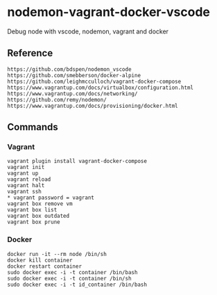 # nodemon-vagrant-docker-vscode
Debug node with vscode, nodemon, vagrant and docker

##  Reference
    https://github.com/bdspen/nodemon_vscode
    https://github.com/smebberson/docker-alpine
    https://github.com/leighmcculloch/vagrant-docker-compose
    https://www.vagrantup.com/docs/virtualbox/configuration.html
    https://www.vagrantup.com/docs/networking/
    https://github.com/remy/nodemon/
    https://www.vagrantup.com/docs/provisioning/docker.html

##  Commands

### Vagrant
    vagrant plugin install vagrant-docker-compose
    vagrant init
    vagrant up
    vagrant reload
    vagrant halt
    vagrant ssh
    * vagrant password = vagrant
    vagrant box remove vm
    vagrant box list
    vagrant box outdated
    vagrant box prune

### Docker
    docker run -it --rm node /bin/sh
    docker kill container
    docker restart container
    sudo docker exec -i -t container /bin/bash
    sudo docker exec -i -t container /bin/sh
    sudo docker exec -i -t id_container /bin/bash